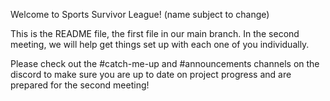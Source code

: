 Welcome to Sports Survivor League!
(name subject to change)

This is the README file, the first file in our main branch. In the second meeting, we will help get things set up with each one of you individually. 

Please check out the #catch-me-up and #announcements channels on the discord to make sure
you are up to date on project progress and are prepared for the second meeting!
